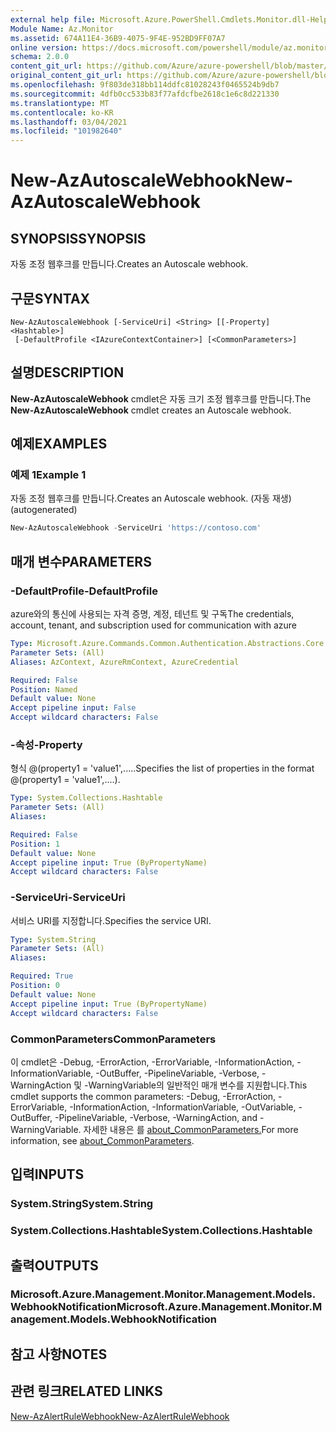 ```yaml
---
external help file: Microsoft.Azure.PowerShell.Cmdlets.Monitor.dll-Help.xml
Module Name: Az.Monitor
ms.assetid: 674A11E4-36B9-4075-9F4E-952BD9FF07A7
online version: https://docs.microsoft.com/powershell/module/az.monitor/new-azautoscalewebhook
schema: 2.0.0
content_git_url: https://github.com/Azure/azure-powershell/blob/master/src/Monitor/Monitor/help/New-AzAutoscaleWebhook.md
original_content_git_url: https://github.com/Azure/azure-powershell/blob/master/src/Monitor/Monitor/help/New-AzAutoscaleWebhook.md
ms.openlocfilehash: 9f803de318bb114ddfc81028243f0465524b9db7
ms.sourcegitcommit: 4dfb0cc533b83f77afdcfbe2618c1e6c8d221330
ms.translationtype: MT
ms.contentlocale: ko-KR
ms.lasthandoff: 03/04/2021
ms.locfileid: "101982640"
---
```

# <span data-ttu-id="41b20-101">New-AzAutoscaleWebhook</span><span class="sxs-lookup"><span data-stu-id="41b20-101">New-AzAutoscaleWebhook</span></span>

## <span data-ttu-id="41b20-102">SYNOPSIS</span><span class="sxs-lookup"><span data-stu-id="41b20-102">SYNOPSIS</span></span>
<span data-ttu-id="41b20-103">자동 조정 웹후크를 만듭니다.</span><span class="sxs-lookup"><span data-stu-id="41b20-103">Creates an Autoscale webhook.</span></span>

## <span data-ttu-id="41b20-104">구문</span><span class="sxs-lookup"><span data-stu-id="41b20-104">SYNTAX</span></span>

```
New-AzAutoscaleWebhook [-ServiceUri] <String> [[-Property] <Hashtable>]
 [-DefaultProfile <IAzureContextContainer>] [<CommonParameters>]
```

## <span data-ttu-id="41b20-105">설명</span><span class="sxs-lookup"><span data-stu-id="41b20-105">DESCRIPTION</span></span>
<span data-ttu-id="41b20-106">**New-AzAutoscaleWebhook** cmdlet은 자동 크기 조정 웹후크를 만듭니다.</span><span class="sxs-lookup"><span data-stu-id="41b20-106">The **New-AzAutoscaleWebhook** cmdlet creates an Autoscale webhook.</span></span>

## <span data-ttu-id="41b20-107">예제</span><span class="sxs-lookup"><span data-stu-id="41b20-107">EXAMPLES</span></span>

### <span data-ttu-id="41b20-108">예제 1</span><span class="sxs-lookup"><span data-stu-id="41b20-108">Example 1</span></span>

<span data-ttu-id="41b20-109">자동 조정 웹후크를 만듭니다.</span><span class="sxs-lookup"><span data-stu-id="41b20-109">Creates an Autoscale webhook.</span></span> <span data-ttu-id="41b20-110">(자동 재생)</span><span class="sxs-lookup"><span data-stu-id="41b20-110">(autogenerated)</span></span>

```powershell <!-- Aladdin Generated Example --> 
New-AzAutoscaleWebhook -ServiceUri 'https://contoso.com'
```

## <span data-ttu-id="41b20-111">매개 변수</span><span class="sxs-lookup"><span data-stu-id="41b20-111">PARAMETERS</span></span>

### <span data-ttu-id="41b20-112">-DefaultProfile</span><span class="sxs-lookup"><span data-stu-id="41b20-112">-DefaultProfile</span></span>
<span data-ttu-id="41b20-113">azure와의 통신에 사용되는 자격 증명, 계정, 테넌트 및 구독</span><span class="sxs-lookup"><span data-stu-id="41b20-113">The credentials, account, tenant, and subscription used for communication with azure</span></span>

```yaml
Type: Microsoft.Azure.Commands.Common.Authentication.Abstractions.Core.IAzureContextContainer
Parameter Sets: (All)
Aliases: AzContext, AzureRmContext, AzureCredential

Required: False
Position: Named
Default value: None
Accept pipeline input: False
Accept wildcard characters: False
```

### <span data-ttu-id="41b20-114">-속성</span><span class="sxs-lookup"><span data-stu-id="41b20-114">-Property</span></span>
<span data-ttu-id="41b20-115">형식 @(property1 = 'value1',.....</span><span class="sxs-lookup"><span data-stu-id="41b20-115">Specifies the list of properties in the format @(property1 = 'value1',....).</span></span>

```yaml
Type: System.Collections.Hashtable
Parameter Sets: (All)
Aliases:

Required: False
Position: 1
Default value: None
Accept pipeline input: True (ByPropertyName)
Accept wildcard characters: False
```

### <span data-ttu-id="41b20-116">-ServiceUri</span><span class="sxs-lookup"><span data-stu-id="41b20-116">-ServiceUri</span></span>
<span data-ttu-id="41b20-117">서비스 URI를 지정합니다.</span><span class="sxs-lookup"><span data-stu-id="41b20-117">Specifies the service URI.</span></span>

```yaml
Type: System.String
Parameter Sets: (All)
Aliases:

Required: True
Position: 0
Default value: None
Accept pipeline input: True (ByPropertyName)
Accept wildcard characters: False
```

### <span data-ttu-id="41b20-118">CommonParameters</span><span class="sxs-lookup"><span data-stu-id="41b20-118">CommonParameters</span></span>
<span data-ttu-id="41b20-119">이 cmdlet은 -Debug, -ErrorAction, -ErrorVariable, -InformationAction, -InformationVariable, -OutBuffer, -PipelineVariable, -Verbose, -WarningAction 및 -WarningVariable의 일반적인 매개 변수를 지원합니다.</span><span class="sxs-lookup"><span data-stu-id="41b20-119">This cmdlet supports the common parameters: -Debug, -ErrorAction, -ErrorVariable, -InformationAction, -InformationVariable, -OutVariable, -OutBuffer, -PipelineVariable, -Verbose, -WarningAction, and -WarningVariable.</span></span> <span data-ttu-id="41b20-120">자세한 내용은 를 [about_CommonParameters.](http://go.microsoft.com/fwlink/?LinkID=113216)</span><span class="sxs-lookup"><span data-stu-id="41b20-120">For more information, see [about_CommonParameters](http://go.microsoft.com/fwlink/?LinkID=113216).</span></span>

## <span data-ttu-id="41b20-121">입력</span><span class="sxs-lookup"><span data-stu-id="41b20-121">INPUTS</span></span>

### <span data-ttu-id="41b20-122">System.String</span><span class="sxs-lookup"><span data-stu-id="41b20-122">System.String</span></span>

### <span data-ttu-id="41b20-123">System.Collections.Hashtable</span><span class="sxs-lookup"><span data-stu-id="41b20-123">System.Collections.Hashtable</span></span>

## <span data-ttu-id="41b20-124">출력</span><span class="sxs-lookup"><span data-stu-id="41b20-124">OUTPUTS</span></span>

### <span data-ttu-id="41b20-125">Microsoft.Azure.Management.Monitor.Management.Models.WebhookNotification</span><span class="sxs-lookup"><span data-stu-id="41b20-125">Microsoft.Azure.Management.Monitor.Management.Models.WebhookNotification</span></span>

## <span data-ttu-id="41b20-126">참고 사항</span><span class="sxs-lookup"><span data-stu-id="41b20-126">NOTES</span></span>

## <span data-ttu-id="41b20-127">관련 링크</span><span class="sxs-lookup"><span data-stu-id="41b20-127">RELATED LINKS</span></span>

[<span data-ttu-id="41b20-128">New-AzAlertRuleWebhook</span><span class="sxs-lookup"><span data-stu-id="41b20-128">New-AzAlertRuleWebhook</span></span>](./New-AzAlertRuleWebhook.md)


